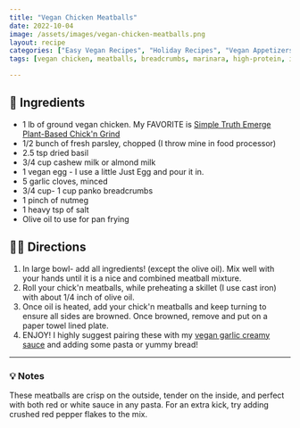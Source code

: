 ```yaml
---
title: "Vegan Chicken Meatballs"
date: 2022-10-04
image: /assets/images/vegan-chicken-meatballs.png
layout: recipe
categories: ["Easy Vegan Recipes", "Holiday Recipes", "Vegan Appetizers", "Vegan Entrees", "Vegan Melts & Sandwiches", "Vegan Sides"]
tags: [vegan chicken, meatballs, breadcrumbs, marinara, high-protein, italian]

---
```


## 🧾 Ingredients

- 1 lb of ground vegan chicken. My FAVORITE is [Simple Truth Emerge Plant-Based Chick'n Grind](https://www.kroger.com/p/simple-truth-emerge-plant-based-chick-n-grind/0001111097027)
- 1/2 bunch of fresh parsley, chopped (I throw mine in food processor)
- 2.5 tsp dried basil
- 3/4 cup cashew milk or almond milk
- 1 vegan egg - I use a little Just Egg and pour it in.
- 5 garlic cloves, minced
- 3/4 cup- 1 cup panko breadcrumbs
- 1 pinch of nutmeg
- 1 heavy tsp of salt
- Olive oil to use for pan frying

## 👩‍🍳 Directions

1. In large bowl- add all ingredients! (except the olive oil). Mix well with your hands until it is a nice and combined meatball mixture.
2. Roll your chick'n meatballs, while preheating a skillet (I use cast iron) with about 1/4 inch of olive oil.
3. Once oil is heated, add your chick'n meatballs and keep turning to ensure all sides are browned. Once browned, remove and put on a paper towel lined plate.
4. ENJOY! I highly suggest pairing these with my [vegan garlic creamy sauce](/vegan-garlic-cream-sauce) and adding some pasta or yummy bread!


---

### 💡 Notes

These meatballs are crisp on the outside, tender on the inside, and perfect with both red or white sauce in any pasta. For an extra kick, try adding crushed red pepper flakes to the mix.
